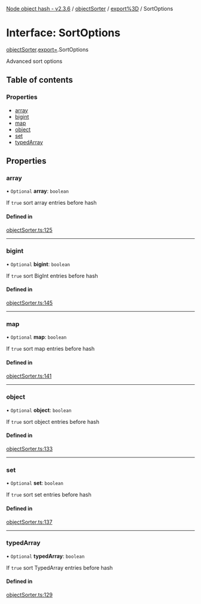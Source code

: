 [Node object hash - v2.3.6](../README.md) / [objectSorter](../modules/objectsorter.md) / [export%3D](../modules/objectsorter.export_.md) / SortOptions

# Interface: SortOptions

[objectSorter](../modules/objectsorter.md).[export=](../modules/objectsorter.export_.md).SortOptions

Advanced sort options

## Table of contents

### Properties

- [array](objectsorter.export_.sortoptions.md#array)
- [bigint](objectsorter.export_.sortoptions.md#bigint)
- [map](objectsorter.export_.sortoptions.md#map)
- [object](objectsorter.export_.sortoptions.md#object)
- [set](objectsorter.export_.sortoptions.md#set)
- [typedArray](objectsorter.export_.sortoptions.md#typedarray)

## Properties

### array

• `Optional` **array**: `boolean`

If `true` sort array entries before hash

#### Defined in

[objectSorter.ts:125](https://github.com/SkeLLLa/node-object-hash/blob/f48c0c9/src/objectSorter.ts#L125)

---

### bigint

• `Optional` **bigint**: `boolean`

If `true` sort BigInt entries before hash

#### Defined in

[objectSorter.ts:145](https://github.com/SkeLLLa/node-object-hash/blob/f48c0c9/src/objectSorter.ts#L145)

---

### map

• `Optional` **map**: `boolean`

If `true` sort map entries before hash

#### Defined in

[objectSorter.ts:141](https://github.com/SkeLLLa/node-object-hash/blob/f48c0c9/src/objectSorter.ts#L141)

---

### object

• `Optional` **object**: `boolean`

If `true` sort object entries before hash

#### Defined in

[objectSorter.ts:133](https://github.com/SkeLLLa/node-object-hash/blob/f48c0c9/src/objectSorter.ts#L133)

---

### set

• `Optional` **set**: `boolean`

If `true` sort set entries before hash

#### Defined in

[objectSorter.ts:137](https://github.com/SkeLLLa/node-object-hash/blob/f48c0c9/src/objectSorter.ts#L137)

---

### typedArray

• `Optional` **typedArray**: `boolean`

If `true` sort TypedArray entries before hash

#### Defined in

[objectSorter.ts:129](https://github.com/SkeLLLa/node-object-hash/blob/f48c0c9/src/objectSorter.ts#L129)
